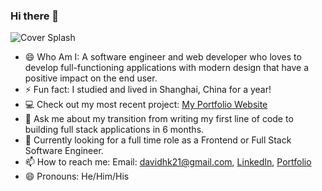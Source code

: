 ### Hi there 👋
![Cover Splash](https://aboutdavidkim.s3-us-west-1.amazonaws.com/github-cover.png)
- :smile: Who Am I: A software engineer and web developer who loves to develop full-functioning applications with modern design that have a positive impact on the end user.
- ⚡ Fun fact: I studied and lived in Shanghai, China for a year!
- :computer: Check out my most recent project: [My Portfolio Website](https://aboutdavidkim.com/)
- 💬 Ask me about my transition from writing my first line of code to building full stack applications in 6 months.
- 🤔 Currently looking for a full time role as a Frontend or Full Stack Software Engineer.
- 📫 How to reach me: Email: davidhk21@gmail.com, [LinkedIn](https://www.linkedin.com/in/davidhk21/), [Portfolio](https://aboutdavidkim.com/)
- 😄 Pronouns: He/Him/His
